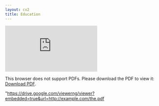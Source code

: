 ```yaml
---
layout: cv2
title: Education
---
```


<embed src="https://drive.google.com/viewerng/viewer?embedded=true&url=https://jesusthebotanist.github.io/assets/pdfs/CV_Jan2018.pdf">
    <p>This browser does not support PDFs. Please download the PDF to view it: <a href="https://drive.google.com/viewerng/viewer?embedded=true&url=https://jesusthebotanist.github.io/assets/pdfs/CV_Jan2018.pdff">Download PDF</a>.</p>
</embed>


"https://drive.google.com/viewerng/viewer?embedded=true&url=http://example.com/the.pdf